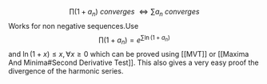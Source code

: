 $$
\prod (1+a_{n}) \ converges \ \iff \sum a_{n} \ converges
$$
Works for non negative sequences.Use
$$
\prod (1+a_{n}) = e^{\sum \ln (1+a_{n})} 
$$
and $\ln(1+x) \leq x, \forall x \geq 0$ which can be proved using [[MVT]] or [[Maxima And Minima#Second Derivative Test]]. This also gives a very easy proof the divergence of the harmonic series. 
